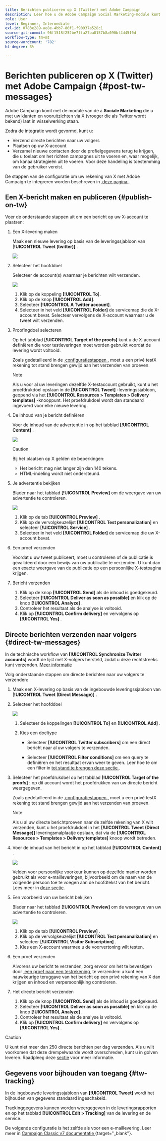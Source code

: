 ```yaml
---
title: Berichten publiceren op X (Twitter) met Adobe Campaign
description: Leer hoe u de Adobe Campaign Social Marketing-module kunt gebruiken om berichten op X (voorheen bekend als Twitter) te plaatsen en directe berichten naar uw volgers te verzenden
role: User
level: Beginner, Intermediate
exl-id: 0783e289-ae8e-4bb7-80f1-f90937a528c1
source-git-commit: 96f1518f252be7ffa27ba8157b8a090bf4d4510d
workflow-type: tm+mt
source-wordcount: '782'
ht-degree: 3%

---
```



# Berichten publiceren op X (Twitter) met Adobe Campaign {#post-tw-messages}

Adobe Campaign komt met de module van de a **Sociale Marketing** die u met uw klanten en vooruitzichten via X (vroeger die als Twitter wordt bekend) laat in wisselwerking staan.

Zodra de integratie wordt gevormd, kunt u:

* Verzend directe berichten naar uw volgers
* Plaatsen op uw X-account
* Verzamel nieuwe contacten door de profielgegevens terug te krijgen, die u toelaat om het richten campagnes uit te voeren en, waar mogelijk, om kanaalstrategieën uit te voeren. Voor deze handeling is toestemming van de gebruiker vereist.


De stappen van de configuratie om uw rekening van X met Adobe Campaign te integreren worden beschreven in [&#x200B; deze pagina &#x200B;](../connect/ac-tw.md).

## Een X-bericht maken en publiceren {#publish-on-tw}

Voer de onderstaande stappen uit om een bericht op uw X-account te plaatsen:

1. Een X-levering maken

   Maak een nieuwe levering op basis van de leveringssjabloon van **[!UICONTROL Tweet (twitter)]** .

   ![](assets/tw-new-delivery.png)

1. Selecteer het hoofddoel

   Selecteer de account(s) waarnaar je berichten wilt verzenden.

   ![](assets/tw-define-target.png)

   1. Klik op de koppeling **[!UICONTROL To]**.
   1. Klik op de knop **[!UICONTROL Add]**.
   1. Selecteer **[!UICONTROL A Twitter account]**.
   1. Selecteer in het veld **[!UICONTROL Folder]** de servicemap die de X-account bevat. Selecteer vervolgens de X-account waarnaar u de tweet wilt verzenden.

1. Proofingdoel selecteren

   Op het tabblad **[!UICONTROL Target of the proofs]** kunt u de X-account definiëren die voor testleveringen moet worden gebruikt voordat de levering wordt voltooid.

   Zoals gedetailleerd in de [&#x200B; configuratiestappen &#x200B;](../connect/ac-tw.md#tw-test-account), moet u een privé testX rekening tot stand brengen gewijd aan het verzenden van proeven.

   >[!NOTE]
   >
   >Als u voor al uw leveringen dezelfde X-testaccount gebruikt, kunt u het proefdrukdoel opslaan in de **[!UICONTROL Tweet]** -leveringssjabloon, geopend via het **[!UICONTROL Resources > Templates > Delivery templates]** -knooppunt. Het proefdrukdoel wordt dan standaard ingevoerd voor elke nieuwe levering.

1. De inhoud van je bericht definiëren

   Voer de inhoud van de advertentie in op het tabblad **[!UICONTROL Content]** .

   ![](assets/tw-delivery-content.png)

   >[!CAUTION]
   >
   >Bij het plaatsen op X gelden de beperkingen:
   >
   >* Het bericht mag niet langer zijn dan 140 tekens.
   >* HTML-indeling wordt niet ondersteund.
   >

1. Je advertentie bekijken

   Blader naar het tabblad **[!UICONTROL Preview]** om de weergave van uw advertentie te controleren.

   ![](assets/tw-delivery-preview.png)

   1. Klik op de tab **[!UICONTROL Preview]** .
   1. Klik op de vervolgkeuzelijst **[!UICONTROL Test personalization]** en selecteer **[!UICONTROL Service]** .
   1. Selecteer in het veld **[!UICONTROL Folder]** de servicemap die uw X-account bevat.

1. Een proef verzenden

   Voordat u uw tweet publiceert, moet u controleren of de publicatie is gevalideerd door een bewijs van uw publicatie te verzenden. U kunt dan een exacte weergave van de publicatie op een persoonlijke X-testpagina krijgen.

1. Bericht verzenden

   1. Klik op de knop **[!UICONTROL Send]** als de inhoud is goedgekeurd.
   1. Selecteer **[!UICONTROL Deliver as soon as possible]** en klik op de knop **[!UICONTROL Analyze]** .
   1. Controleer het resultaat als de analyse is voltooid.
   1. Klik op **[!UICONTROL Confirm delivery]** en vervolgens op **[!UICONTROL Yes]** .

## Directe berichten verzenden naar volgers {#direct-tw-messages}

In de technische workflow van **[!UICONTROL Synchronize Twitter accounts]** wordt de lijst met X-volgers hersteld, zodat u deze rechtstreeks kunt verzenden. [Meer informatie](../connect/ac-tw.md#synchro-tw-accounts)

Volg onderstaande stappen om directe berichten naar uw volgers te verzenden:

1. Maak een X-levering op basis van de ingebouwde leveringssjabloon van **[!UICONTROL Tweet (Direct Message)]** .

1. Selecteer het hoofddoel

   ![](assets/tw-dm-define-target.png)

   1. Selecteer de koppelingen **[!UICONTROL To]** en **[!UICONTROL Add]** .

   1. Kies een doeltype

      * Selecteer **[!UICONTROL Twitter subscribers]** om een direct bericht naar al uw volgers te verzenden.

      * Selecteer **[!UICONTROL Filter conditions]** om een query te definiëren en het resultaat ervan weer te geven. Leer hoe te om een filter in [&#x200B; tot stand te brengen deze sectie &#x200B;](../audiences/create-filters.md#advanced-filters).

1. Selecteer het proefdrukdoel op het tabblad **[!UICONTROL Target of the proofs]** : op dit account wordt het proefdrukken van uw directe bericht weergegeven.

   Zoals gedetailleerd in de [&#x200B; configuratiestappen &#x200B;](../connect/ac-tw.md#tw-test-account), moet u een privé testX rekening tot stand brengen gewijd aan het verzenden van proeven.


   >[!NOTE]
   >
   >Als u al uw directe berichtproeven naar de zelfde rekening van X wilt verzenden, kunt u het proefdrukdoel in het **[!UICONTROL Tweet (Direct Message)]** leveringsmalplaatje opslaan, dat via de **[!UICONTROL Resources > Templates > Delivery templates]** knoop wordt betreden.

1. Voer de inhoud van het bericht in op het tabblad **[!UICONTROL Content]** .

   ![](assets/tw-dm-content.png)

   Velden voor persoonlijke voorkeur kunnen op dezelfde manier worden gebruikt als voor e-mailleveringen, bijvoorbeeld om de naam van de volgende persoon toe te voegen aan de hoofdtekst van het bericht. Lees meer in [deze sectie](../send/personalize.md).

1. Een voorbeeld van uw bericht bekijken

   Blader naar het tabblad **[!UICONTROL Preview]** om de weergave van uw advertentie te controleren.

   ![](assets/tw-dm-preview.png)

   1. Klik op de tab **[!UICONTROL Preview]** .
   1. Klik op de vervolgkeuzelijst **[!UICONTROL Test personalization]** en selecteer **[!UICONTROL Visitor Subscription]** .
   1. Kies een X-account waarmee u de voorvertoning wilt testen.

1. Een proef verzenden

   Alvorens uw bericht te verzenden, zorg ervoor om het te bevestigen door [&#x200B; een proef naar een testrekening &#x200B;](../send/preview-and-proof.md) te verzenden: u kunt een nauwkeurige teruggave van het bericht op een privé rekening van X dan krijgen en inhoud en verpersoonlijking controleren.

1. Het directe bericht verzenden

   1. Klik op de knop **[!UICONTROL Send]** als de inhoud is goedgekeurd.
   1. Selecteer **[!UICONTROL Deliver as soon as possible]** en klik op de knop **[!UICONTROL Analyze]** .
   1. Controleer het resultaat als de analyse is voltooid.
   1. Klik op **[!UICONTROL Confirm delivery]** en vervolgens op **[!UICONTROL Yes]** .

>[!CAUTION]
>
>U kunt niet meer dan 250 directe berichten per dag verzenden. Als u wilt voorkomen dat deze drempelwaarde wordt overschreden, kunt u in golven leveren. Raadpleeg deze [sectie](configure-and-send.md#sending-using-multiple-waves) voor meer informatie.


## Gegevens voor bijhouden van toegang {#tw-tracking}

In de ingebouwde leveringssjabloon van **[!UICONTROL Tweet]** wordt het bijhouden van gegevens standaard ingeschakeld.

Trackinggegevens kunnen worden weergegeven in de leveringsrapporten en op het tabblad **[!UICONTROL Edit > Tracking]** van de levering en de service.

De volgende configuratie is het zelfde als voor een e-maillevering. Leer meer in [&#x200B; Campaign Classic v7 documentatie &#x200B;](https://experienceleague.adobe.com/docs/campaign-classic/using/sending-messages/monitoring-deliveries/about-delivery-monitoring.html){target="_blank"}.

